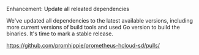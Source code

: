 Enhancement: Update all releated dependencies

We've updated all dependencies to the latest available versions, including more
current versions of build tools and used Go version to build the binaries. It's
time to mark a stable release.

https://github.com/promhippie/prometheus-hcloud-sd/pulls/
